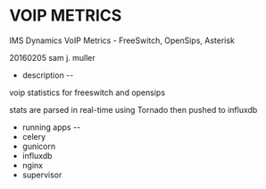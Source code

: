 # VOIP METRICS

IMS Dynamics VoIP Metrics - FreeSwitch, OpenSips, Asterisk

20160205 sam j. muller

- description
--

voip statistics for freeswitch and opensips

stats are parsed in real-time using Tornado then pushed to influxdb

- running apps
--
- celery
- gunicorn
- influxdb
- nginx
- supervisor

